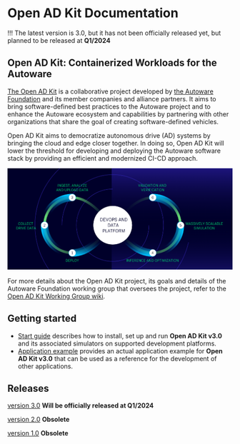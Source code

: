 # Open AD Kit Documentation

!!! The latest version is 3.0, but it has not been officially released yet, but planned to be released at **Q1/2024**

## Open AD Kit: Containerized Workloads for the Autoware

 [The Open AD Kit](https://autoware.org/open-ad-kit/) is a collaborative project developed by [the Autoware Foundation](https://autoware.org/) and its member companies and alliance partners. It aims to bring software-defined best practices to the Autoware project and to enhance the Autoware ecosystem and capabilities by partnering with other organizations that share the goal of creating software-defined vehicles.

 Open AD Kit aims to democratize autonomous drive (AD) systems by bringing the cloud and edge closer together. In doing so, Open AD Kit will lower the threshold for developing and deploying the Autoware software stack by providing an efficient and modernized CI-CD approach.

![Open AD Kit CI-CD](assets/images/cicd.png)

For more details about the Open AD Kit project, its goals and details of the Autoware Foundation working group that oversees the project, refer to the [Open AD Kit Working Group wiki](https://github.com/autowarefoundation/autoware-projects/wiki/Open-AD-Kit-working-group).

## Getting started

- [Start guide](start-guide) describes how to install, set up and run **Open AD Kit v3.0** and its associated simulators on supported development platforms.
- [Application example](application-example) provides an actual application example for **Open AD Kit v3.0** that can be used as a reference for the development of other applications.

## Releases
[version 3.0](../version-3.0/index.md) **Will be officially released at Q1/2024**

[version 2.0](../version-2.0/index.md) **Obsolete**

[version 1.0](../version-1.0/index.md) **Obsolete**
